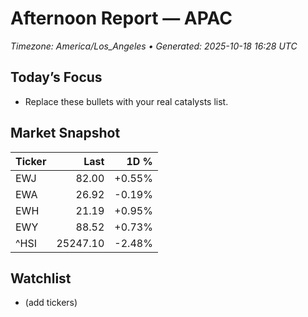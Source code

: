 # Afternoon Report — APAC
_Timezone: America/Los_Angeles • Generated: 2025-10-18 16:28 UTC_

## Today’s Focus
- Replace these bullets with your real catalysts list.

## Market Snapshot
| Ticker | Last | 1D % |
|---|---:|---:|
| EWJ | 82.00 | +0.55% |
| EWA | 26.92 | -0.19% |
| EWH | 21.19 | +0.95% |
| EWY | 88.52 | +0.73% |
| ^HSI | 25247.10 | -2.48% |

## Watchlist
- (add tickers)
